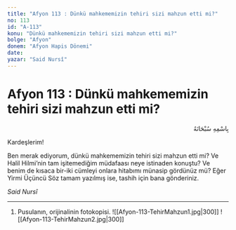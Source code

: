 ```yaml
---
title: "Afyon 113 : Dünkü mahkememizin tehiri sizi mahzun etti mi?"
no: 113
id: "A-113"
konu: "Dünkü mahkememizin tehiri sizi mahzun etti mi?"
bolge: "Afyon"
donem: "Afyon Hapis Dönemi"
date: 
yazar: "Said Nursî"
---
```


# Afyon 113 : Dünkü mahkememizin tehiri sizi mahzun etti mi?

<p class="arabic" dir="rtl" title="Meal: “Her türlü noksan sıfatlardan yüce olan Allah’ın adıyla.”">بِاسْمِهِ سُبْحَانَهُ</p>

Kardeşlerim!

Ben merak ediyorum, dünkü mahkememizin tehiri sizi mahzun etti mi? Ve Halil Hilmi’nin tam işitemediğim müdafaası neye istinaden konuştu? Ve benim de kısaca bir-iki cümleyi onlara hitabımı münasip gördünüz mü? Eğer Yirmi Üçüncü Söz tamam yazılmış ise, tashih için bana gönderiniz.

*Said Nursî*

***

1. Pusulanın, orijinalinin fotokopisi.
![[Afyon-113-TehirMahzun1.jpg|300]]
![[Afyon-113-TehirMahzun2.jpg|300]]

